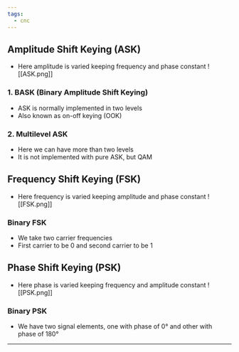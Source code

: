 ```yaml
---
tags:
  - cnc
---
```

## Amplitude Shift Keying (ASK)

- Here amplitude is varied keeping frequency and phase constant
  ![[ASK.png]]

### 1. BASK (Binary Amplitude Shift Keying)

- ASK is normally implemented in two levels
- Also known as on-off keying (OOK)

### 2. Multilevel ASK

- Here we can have more than two levels
- It is not implemented with pure ASK, but QAM

## Frequency Shift Keying (FSK)

- Here frequency is varied keeping amplitude and phase constant
 ![[FSK.png]]

### Binary FSK

- We take two carrier frequencies
- First carrier to be 0 and second carrier to be 1

## Phase Shift Keying (PSK)

- Here phase is varied keeping frequency and amplitude constant
 ![[PSK.png]]

### Binary PSK

- We have two signal elements, one with phase of 0° and other with phase of 180° 

---


